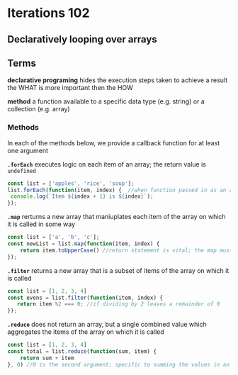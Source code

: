 # Iterations 102
## Declaratively looping over arrays

## Terms
**declarative programing**
hides the execution steps taken to achieve a result
the WHAT is more important then the HOW

**method**
a function available to a specific data type (e.g. string) or a collection (e.g. array)

### Methods
In each of the methods below, we provide a callback function for at least one argument

**`.forEach`**
executes logic on each item of an array; the return value is `undefined`

```javascript
const list = ['apples', 'rice', 'soup'];
list.forEach(function(item, index) {  //when function passed in as an arguement, called a callback function
 console.log(`Item ${index + 1} is ${index}`);
}); 

```

**`.map`**
rerturns a new array that maniuplates each item of the array on which it is called in some way
```javascript
const list = ['a', 'b', 'c'];
const newList = list.map(function(item, index) {
    return item.toUpperCase() //return statement is vital; the map must return a value, and its creating an array of all the values
});

```


**`.filter`**
returns a new array that is a subset of items of the array on which it is called
```javascript
const list = [1, 2, 3, 4]
const evens = list.filter(function(item, index) {
   return item %2 === 0; //if dividing by 2 leaves a remainder of 0
});

```


**`.reduce`**
does not return an array, but a single combined value which aggregates the items of the array on which it is called
```javascript
const list = [1, 2, 3, 4]
const total = list.reduce(function(sum, item) {
    return sum + item
}, 0) //0 is the second argument; specific to summing the values in an array, indicates starting point
```

